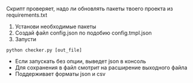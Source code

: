 Скрипт проверяет, надо ли обновлять пакеты твоего проекта из requirements.txt

1. Установи необходимые пакеты
2. Создай файл config.json по подобию config.tmpl.json
3. Запусти

```
python checker.py [out_file]
```

- Если запускать без опции, выведет json в консоль
- Для сохранения в файл смотрит на расширение выходного файла
- Поддерживает форматы json и csv